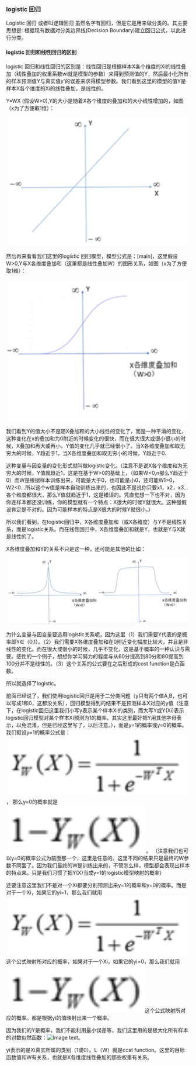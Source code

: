 ### logistic 回归

Logistic 回归 或者叫逻辑回归 虽然名字有回归，但是它是用来做分类的。其主要思想是: 根据现有数据对分类边界线(Decision Boundary)建立回归公式，以此进行分类。



#### logistic 回归和线性回归的区别

logistic 回归和线性回归的区别是：线性回归是根据样本X各个维度的Xi的线性叠加（线性叠加的权重系数wi就是模型的参数）来得到预测值的Y，然后最小化所有的样本预测值Y与真实值y'的误差来求得模型参数。我们看到这里的模型的值Y是样本X各个维度的Xi的线性叠加，是线性的。

Y=WX (假设W>0),Y的大小是随着X各个维度的叠加和的大小线性增加的，如图（x为了方便取1维）：

![Image text](https://github.com/moveondo/python-MachineLearning/blob/master/logistic/image/1.jpg)


然后再来看看我们这里的logistic 回归模型，模型公式是：[main]，这里假设W>0,Y与X各维度叠加和（这里都是线性叠加W）的图形关系，如图（x为了方便取1维）：

![Image text](https://github.com/moveondo/python-MachineLearning/blob/master/logistic/image/2.jpg)



我们看到Y的值大小不是随X叠加和的大小线性的变化了，而是一种平滑的变化，这种变化在x的叠加和为0附近的时候变化的很快，而在很大很大或很小很小的时候，X叠加和再大或再小，Y值的变化几乎就已经很小了。当X各维度叠加和取无穷大的时候，Y趋近于1，当X各维度叠加和取无穷小的时候，Y趋近于0.


这种变量与因变量的变化形式就叫做logistic变化。（注意不是说X各个维度和为无穷大的时候，Y值就趋近1，这是在基于W>0的基础上，（如果W<0,n那么Y趋近于0）而W是根据样本训练出来，可能是大于0，也可能是小0，还可能W1>0，W2<0…所以这个w值是样本自动训练出来的，也因此不是说你只要x1，x2，x3…各个维度都很大，那么Y值就趋近于1，这是错误的。凭直觉想一下也不对，因为你连样本都还没训练，你的模型就有一个特点：X很大的时候Y就很大。这种强假设肯定是不对的。因为可能样本的特点是X很大的时候Y就很小。）


所以我们看到，在logistic回归中，X各维度叠加和（或X各维度）与Y不是线性关系，而是logistic关系。而在线性回归中，X各维度叠加和就是Y，也就是Y与X就是线性的了。

X各维度叠加和Y的关系不只是这一种，还可能是其他的比如：

![Image text](https://github.com/moveondo/python-MachineLearning/blob/master/logistic/image/3.jpg)


为什么变量与因变量要选用logistic关系呢，因为这里（1）我们需要Y代表的是概率即Y∈（0,1）。（2）我们需要X各维度叠加和在0附近变化幅度比较大，并且是非线性的变化。而在很大或很小的时候，几乎不变化，这是基于概率的一种认识与需要。感性的一个例子，想想你学习努力的程度与从60分提高到80分和80提高到100分并不是线性的。（3）这个关系的公式要在之后形成的cost function是凸函数。

所以就选择了logistic。


前面已经说了，我们使用logistic回归是用于二分类问题（y只有两个值A,B，也可以写成1和0，这都没关系），回归模型得到的结果不是预测样本X对应的y值（注意下，在logistic回归这里我们小写y表示某个样本Xi的类别，而大写Y或Y(Xi)表示logistic回归模型对某个样本Xi预测为1的概率。其实这里最好把Y用其他字母表示，以免混淆，但是已经这里写了，以后注意。），而是y=1的概率或y=0的概率。
我们假设y=1的概率公式是：![Image text](https://github.com/moveondo/python-MachineLearning/blob/master/logistic/image/main1.jpg)
，
那么y=0的概率就是![Image text](https://github.com/moveondo/python-MachineLearning/blob/master/logistic/image/main2.jpg)
。
（注意我们也可以y=0的概率公式为前面那一个，这里是任意的。这里不同的结果只是最终的W参数不同罢了。因为我们最终的W是训练出来的，不管怎么样，模型都会表现出样本的特点来。只是我们习惯了把Y(X)当成y=1的logistic模型映射的概率）


还要注意这里我们不是对一个Xi都要分别预测出来y=1的概率和y=0的概率。而是对于一个Xi，如果它的yi=1，那么我们就用![Image text](https://github.com/moveondo/python-MachineLearning/blob/master/logistic/image/main1.jpg)
这个公式映射所对应的概率，如果对于一个Xi，如果它的yi=0，那么我们就用![Image text](https://github.com/moveondo/python-MachineLearning/blob/master/logistic/image/main2.jpg)这个公式映射所对应的概率。都是根据yi的值映射出来一个概率。

因为我们的Y是概率，我们不能利用最小误差等，我们这里用的是极大化所有样本的对数似然函数：![Image text](https://github.com/moveondo/python-MachineLearning/blob/master/logistic/image/main3.jpg)。


yi表示的是Xi真实所属的类别（1或0）。L（W）就是cost function。这里的目标函数值和W有关系，也就是X各维度线性叠加的那些权重有关系。